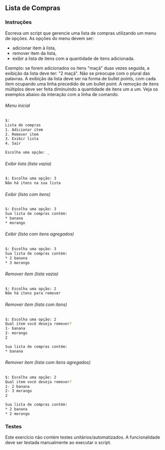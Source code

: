## Lista de Compras

### Instruções

Escreva um script que gerencie uma lista de compras utilizando um menu de opções. As opções do menu devem ser:

- adicionar item à lista,
- remover item da lista,
- exibir a lista de itens com a quantidade de itens adicionada.

Exemplo: se forem adicionados os itens "maçã" duas vezes seguida, a exibição da lista deve ter: "2 maçã". Não se preocupe com o plural das palavras. A exibição da lista deve ser na forma de bullet points, com cada item ocupando uma linha precedido de um bullet point. A remoção de itens múltiplos deve ser feita diminuindo a quantidade de itens um a um. Veja os exemplos abaixo da interação com a linha de comando.

###### Menu inicial

```bash
$:
Lista de compras
1. Adicionar item
2. Remover item
3. Exibir lista
4. Sair

Escolha uma opção: _
```

###### Exibir lista (lista vazia)

```bash
$: Escolha uma opção: 3
Não há itens na sua lista
```

###### Exibir (lista com itens)

```bash
$: Escolha uma opção: 3
Sua lista de compras contém:
* banana
* morango
```

###### Exibir (lista com itens agregados)

```bash
$: Escolha uma opção: 3
Sua lista de compras contém:
* 2 banana
* 3 morango
```

###### Remover item (lista vazia)

```bash
$: Escolha uma opção: 2
Não há itens para remover
```

###### Remover item (lista com itens)

```bash
$: Escolha uma opção: 2
Qual item você deseja remover?
1- banana
2- morango
2

Sua lista de compras contém:
* banana
```

###### Remover item (lista com itens agregados)

```bash
$: Escolha uma opção: 2
Qual item você deseja remover?
1- 2 banana
2- 3 morango
2

Sua lista de compras contém:
* 2 banana
* 2 morango
```

### Testes

Este exercício não contém testes unitários/automatizados. A funcionalidade deve ser testada manualmente ao executar o script.
